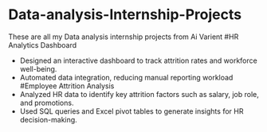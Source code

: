 # Data-analysis-Internship-Projects
These are all my Data analysis internship projects from Ai Varient
#HR Analytics Dashboard 
- Designed an interactive dashboard to track attrition rates and workforce well-being.
- Automated data integration, reducing manual reporting workload 
#Employee Attrition Analysis 
- Analyzed HR data to identify key attrition factors such as salary, job role, and promotions.
- Used SQL queries and Excel pivot tables to generate insights for HR decision-making.
